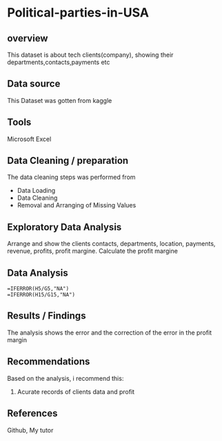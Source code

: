 # Political-parties-in-USA
## overview 
 This dataset is about tech clients(company), showing their departments,contacts,payments etc
## Data source
 This Dataset was gotten from  kaggle
## Tools
 Microsoft Excel
## Data Cleaning / preparation 
 The data cleaning steps was performed from
 - Data Loading
 - Data Cleaning
 - Removal and Arranging of Missing Values
## Exploratory Data Analysis
 Arrange and show the clients contacts, departments, location, payments, revenue, profits, profit margine.
 Calculate the profit margine
## Data Analysis
 ```excel
=IFERROR(H5/G5,"NA")
=IFERROR(H15/G15,"NA")
```
## Results / Findings
 The analysis shows the error and the correction of the error in the profit margin
## Recommendations
 Based on the analysis, i recommend this:
 1. Acurate records of clients data and profit
## References
 Github, My tutor

  
